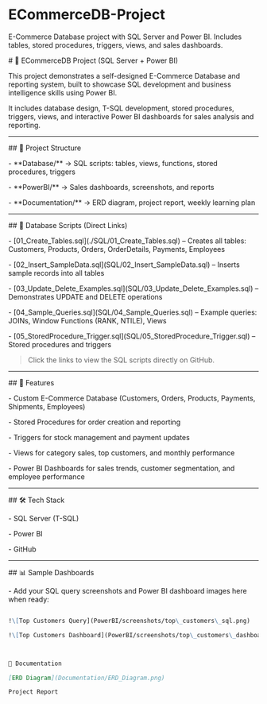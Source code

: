 # ECommerceDB-Project

E-Commerce Database project with SQL Server and Power BI. Includes tables, stored procedures, triggers, views, and sales dashboards.



\# 🛒 ECommerceDB Project (SQL Server + Power BI)



This project demonstrates a self-designed E-Commerce Database and reporting system, built to showcase SQL development and business intelligence skills using Power BI.



It includes database design, T-SQL development, stored procedures, triggers, views, and interactive Power BI dashboards for sales analysis and reporting.



---



\## 📂 Project Structure



\- \*\*Database/\*\* → SQL scripts: tables, views, functions, stored procedures, triggers  

\- \*\*PowerBI/\*\* → Sales dashboards, screenshots, and reports  

\- \*\*Documentation/\*\* → ERD diagram, project report, weekly learning plan  



---



\## 📂 Database Scripts (Direct Links)



\- \[01\_Create\_Tables.sql](./SQL/01_Create_Tables.sql) – Creates all tables: Customers, Products, Orders, OrderDetails, Payments, Employees  

\- \[02\_Insert\_SampleData.sql](SQL/02_Insert_SampleData.sql) – Inserts sample records into all tables  

\- \[03\_Update\_Delete\_Examples.sql](SQL/03_Update_Delete_Examples.sql) – Demonstrates UPDATE and DELETE operations  

\- \[04\_Sample\_Queries.sql](SQL/04_Sample_Queries.sql) – Example queries: JOINs, Window Functions (RANK, NTILE), Views  

\- \[05\_StoredProcedure\_Trigger.sql](SQL/05_StoredProcedure_Trigger.sql) – Stored procedures and triggers  



> Click the links to view the SQL scripts directly on GitHub.



---



\## 🔹 Features



\- Custom E-Commerce Database (Customers, Orders, Products, Payments, Shipments, Employees)  

\- Stored Procedures for order creation and reporting  

\- Triggers for stock management and payment updates  

\- Views for category sales, top customers, and monthly performance  

\- Power BI Dashboards for sales trends, customer segmentation, and employee performance  



---



\## 🛠️ Tech Stack



\- SQL Server (T-SQL)  

\- Power BI  

\- GitHub  



---



\## 📊 Sample Dashboards



\- Add your SQL query screenshots and Power BI dashboard images here when ready:



```markdown

!\[Top Customers Query](PowerBI/screenshots/top\_customers\_sql.png)

!\[Top Customers Dashboard](PowerBI/screenshots/top\_customers\_dashboard.png)



📄 Documentation

[ERD Diagram](Documentation/ERD_Diagram.png)

Project Report

